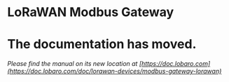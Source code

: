 # LoRaWAN Modbus Gateway

# The documentation has moved.

*Please find the manual on its new location at [https://doc.lobaro.com](https://doc.lobaro.com/doc/lorawan-devices/modbus-gateway-lorawan)*